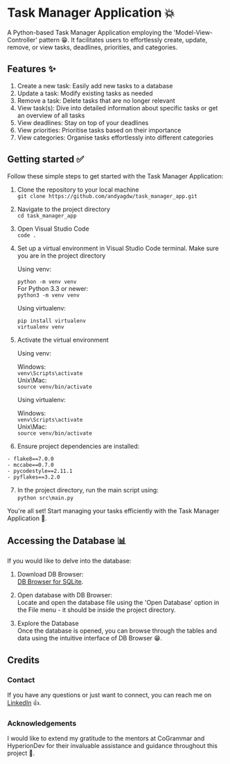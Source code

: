 # Task Manager Application 💥

A Python-based Task Manager Application employing the
'Model-View-Controller' pattern 😁. It facilitates users to
effortlessly create, update, remove, or view tasks, deadlines,
priorities, and categories.

## Features ✨

1. Create a new task: Easily add new tasks to a database
2. Update a task: Modify existing tasks as needed
3. Remove a task: Delete tasks that are no longer relevant
4. View task(s): Dive into detailed information about specific tasks or get an overview of all tasks
5. View deadlines: Stay on top of your deadlines
6. View priorities: Prioritise tasks based on their importance
7. View categories: Organise tasks effortlessly into different categories

## Getting started ✅

Follow these simple steps to get started with the Task Manager Application:

1. Clone the repository to your local machine <br />
   `git clone https://github.com/andyagdw/task_manager_app.git`
2. Navigate to the project directory <br />
   `cd task_manager_app`
3. Open Visual Studio Code <br />
   `code .`
4. Set up a virtual environment in Visual Studio Code terminal. Make sure you are in the project directory <br />

   Using venv:

   `python -m venv venv` <br />
   For Python 3.3 or newer: <br />
   `python3 -m venv venv`

   Using virtualenv:

   ```
   pip install virtualenv
   virtualenv venv
   ```

5. Activate the virtual environment

   Using venv:

   Windows: <br />
   `venv\Scripts\activate` <br />
   Unix\Mac: <br />
   `source venv/bin/activate`

   Using virtualenv: <br />

   Windows: <br />
   `venv\Scripts\activate` <br />
   Unix\Mac: <br />
   `source venv/bin/activate`

6. Ensure project dependencies are installed: <br />

```
- flake8==7.0.0
- mccabe==0.7.0
- pycodestyle==2.11.1
- pyflakes==3.2.0
```

7. In the project directory, run the main script using: <br />
   `python src\main.py`

You're all set! Start managing your tasks efficiently with the Task Manager Application 🚀.

## Accessing the Database 📊

If you would like to delve into the database: 

1. Download DB Browser: <br />
   [DB Browser for SQLite](https://sqlitebrowser.org/dl/).

2. Open database with DB Browser: <br />
   Locate and open the database file using the 'Open Database' option in the File menu - it should be inside the project directory.

3. Explore the Database <br />
   Once the database is opened, you can browse through the tables and data using the intuitive interface of DB Browser 😁.

## Credits
### Contact

If you have any questions or just want to connect, you can reach me on [LinkedIn](https://www.linkedin.com/in/andyagyeidwumah/) 👍.

### Acknowledgements

I would like to extend my gratitude to the mentors at CoGrammar and HyperionDev for their invaluable assistance and guidance throughout
this project 🙏.
